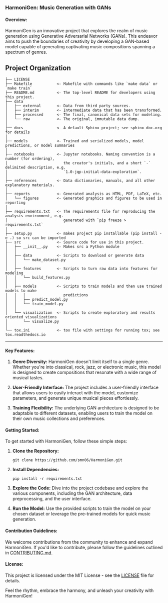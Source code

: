 ### HarmoniGen: Music Generation with GANs

#### Overview:

HarmoniGen is an innovative project that explores the realm of music generation using Generative Adversarial Networks (GANs). This endeavor aims to push the boundaries of creativity by developing a GAN-based model capable of generating captivating music compositions spanning a spectrum of genres.

Project Organization
------------

    ├── LICENSE
    ├── Makefile           <- Makefile with commands like `make data` or `make train`
    ├── README.md          <- The top-level README for developers using this project.
    ├── data
    │   ├── external       <- Data from third party sources.
    │   ├── interim        <- Intermediate data that has been transformed.
    │   ├── processed      <- The final, canonical data sets for modeling.
    │   └── raw            <- The original, immutable data dump.
    │
    ├── docs               <- A default Sphinx project; see sphinx-doc.org for details
    │
    ├── models             <- Trained and serialized models, model predictions, or model summaries
    │
    ├── notebooks          <- Jupyter notebooks. Naming convention is a number (for ordering),
    │                         the creator's initials, and a short `-` delimited description, e.g.
    │                         `1.0-jqp-initial-data-exploration`.
    │
    ├── references         <- Data dictionaries, manuals, and all other explanatory materials.
    │
    ├── reports            <- Generated analysis as HTML, PDF, LaTeX, etc.
    │   └── figures        <- Generated graphics and figures to be used in reporting
    │
    ├── requirements.txt   <- The requirements file for reproducing the analysis environment, e.g.
    │                         generated with `pip freeze > requirements.txt`
    │
    ├── setup.py           <- makes project pip installable (pip install -e .) so src can be imported
    ├── src                <- Source code for use in this project.
    │   ├── __init__.py    <- Makes src a Python module
    │   │
    │   ├── data           <- Scripts to download or generate data
    │   │   └── make_dataset.py
    │   │
    │   ├── features       <- Scripts to turn raw data into features for modeling
    │   │   └── build_features.py
    │   │
    │   ├── models         <- Scripts to train models and then use trained models to make
    │   │   │                 predictions
    │   │   ├── predict_model.py
    │   │   └── train_model.py
    │   │
    │   └── visualization  <- Scripts to create exploratory and results oriented visualizations
    │       └── visualize.py
    │
    └── tox.ini            <- tox file with settings for running tox; see tox.readthedocs.io


--------





#### Key Features:

1. **Genre Diversity:** HarmoniGen doesn't limit itself to a single genre. Whether you're into classical, rock, jazz, or electronic music, this model is designed to create compositions that resonate with a wide range of musical tastes.

2. **User-Friendly Interface:** The project includes a user-friendly interface that allows users to easily interact with the model, customize parameters, and generate unique musical pieces effortlessly.

3. **Training Flexibility:** The underlying GAN architecture is designed to be adaptable to different datasets, enabling users to train the model on their own music collections and preferences.

#### Getting Started:

To get started with HarmoniGen, follow these simple steps:

1. **Clone the Repository:**
   ```
   git clone https://github.com/smn06/HarmoniGen.git
   ```

2. **Install Dependencies:**
   ```
   pip install -r requirements.txt
   ```

3. **Explore the Code:**
   Dive into the project codebase and explore the various components, including the GAN architecture, data preprocessing, and the user interface.

4. **Run the Model:**
   Use the provided scripts to train the model on your chosen dataset or leverage the pre-trained models for quick music generation.

#### Contribution Guidelines:

We welcome contributions from the community to enhance and expand HarmoniGen. If you'd like to contribute, please follow the guidelines outlined in [CONTRIBUTING.md](CONTRIBUTING.md).

#### License:

This project is licensed under the MIT License - see the [LICENSE](LICENSE) file for details.


Feel the rhythm, embrace the harmony, and unleash your creativity with HarmoniGen!
